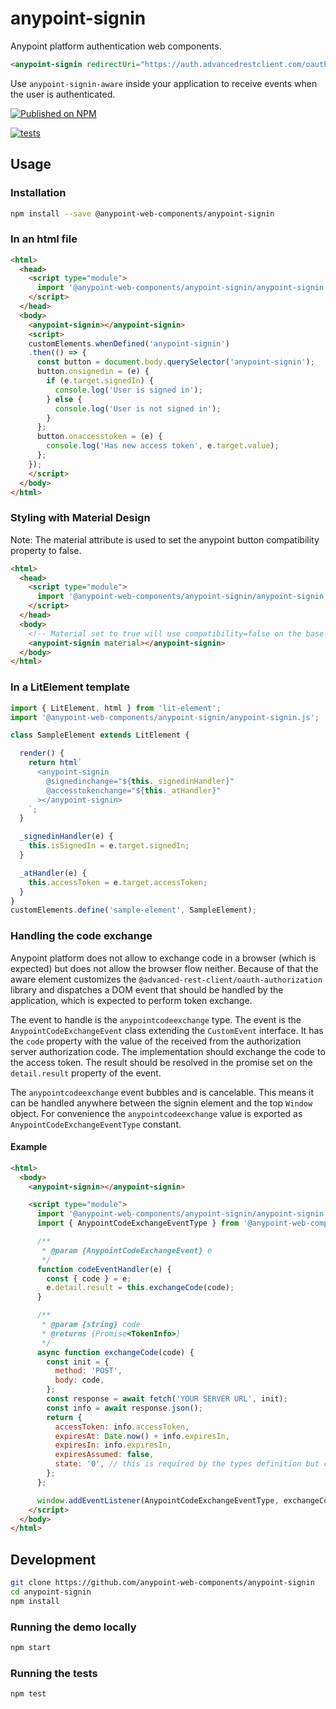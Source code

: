 # anypoint-signin

Anypoint platform authentication web components.

```html
<anypoint-signin redirectUri="https://auth.advancedrestclient.com/oauth-popup.html" clientId="..."></anypoint-signin>
```

Use `anypoint-signin-aware` inside your application to receive events when the user is authenticated.

[![Published on NPM](https://img.shields.io/npm/v/@anypoint-web-components/anypoint-signin.svg)](https://www.npmjs.com/package/@anypoint-web-components/anypoint-signin)

[![tests](https://github.com/anypoint-web-components/anypoint-signin/actions/workflows/deployment.yml/badge.svg)](https://github.com/anypoint-web-components/anypoint-signin/actions/workflows/deployment.yml)

## Usage

### Installation

```sh
npm install --save @anypoint-web-components/anypoint-signin
```

### In an html file

```html
<html>
  <head>
    <script type="module">
      import '@anypoint-web-components/anypoint-signin/anypoint-signin.js';
    </script>
  </head>
  <body>
    <anypoint-signin></anypoint-signin>
    <script>
    customElements.whenDefined('anypoint-signin')
    .then(() => {
      const button = document.body.querySelector('anypoint-signin');
      button.onsignedin = (e) {
        if (e.target.signedIn) {
          console.log('User is signed in');
        } else {
          console.log('User is not signed in');
        }
      };
      button.onaccesstoken = (e) {
        console.log('Has new access token', e.target.value);
      };
    });
    </script>
  </body>
</html>
```

### Styling with Material Design

Note: The material attribute is used to set the anypoint button compatibility property to false.

```html
<html>
  <head>
    <script type="module">
      import '@anypoint-web-components/anypoint-signin/anypoint-signin.js';
    </script>
  </head>
  <body>
    <!-- Material set to true will use compatibility=false on the base anypoint-button --> 
    <anypoint-signin material></anypoint-signin>
  </body>
</html>
```

### In a LitElement template

```js
import { LitElement, html } from 'lit-element';
import '@anypoint-web-components/anypoint-signin/anypoint-signin.js';

class SampleElement extends LitElement {

  render() {
    return html`
      <anypoint-signin
        @signedinchange="${this._signedinHandler}"
        @accesstokenchange="${this._atHandler}"
      ></anypoint-signin>
    `;
  }

  _signedinHandler(e) {
    this.isSignedIn = e.target.signedIn;
  }

  _atHandler(e) {
    this.accessToken = e.target.accessToken;
  }
}
customElements.define('sample-element', SampleElement);
```

### Handling the code exchange

Anypoint platform does not allow to exchange code in a browser (which is expected) but does not allow the browser flow neither. Because of that the aware element customizes the `@advanced-rest-client/oauth-authorization` library and dispatches a DOM event that should be handled by the application, which is expected to perform token exchange.

The event to handle is the `anypointcodeexchange` type. The event is the `AnypointCodeExchangeEvent` class extending the `CustomEvent` interface. It has the `code` property with the value of the received from the authorization server authorization code.
The implementation should exchange the code to the access token. The result should be resolved in the promise set on the `detail.result` property of the event.

The `anypointcodeexchange` event bubbles and is cancelable. This means it can be handled anywhere between the signin element and the top `Window` object. For convenience the `anypointcodeexchange` value is exported as `AnypointCodeExchangeEventType` constant.

#### Example

```html
<html>
  <body>
    <anypoint-signin></anypoint-signin>

    <script type="module">
      import '@anypoint-web-components/anypoint-signin/anypoint-signin.js';
      import { AnypointCodeExchangeEventType } from '@anypoint-web-components/anypoint-signin';

      /**
       * @param {AnypointCodeExchangeEvent} e
       */
      function codeEventHandler(e) {
        const { code } = e;
        e.detail.result = this.exchangeCode(code);
      }

      /**
       * @param {string} code
       * @returns {Promise<TokenInfo>}
       */
      async function exchangeCode(code) {
        const init = {
          method: 'POST',
          body: code,
        };
        const response = await fetch('YOUR SERVER URL', init);
        const info = await response.json();
        return {
          accessToken: info.accessToken,
          expiresAt: Date.now() + info.expiresIn,
          expiresIn: info.expiresIn,
          expiresAssumed: false,
          state: '0', // this is required by the types definition but can be anything. State is checked before this function is called
        };
      };

      window.addEventListener(AnypointCodeExchangeEventType, exchangeCode);
    </script>
  </body>
</html>
```

## Development

```sh
git clone https://github.com/anypoint-web-components/anypoint-signin
cd anypoint-signin
npm install
```

### Running the demo locally

```sh
npm start
```

### Running the tests

```sh
npm test
```
